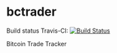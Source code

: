 # bctrader

Build status Travis-CI: [![Build Status](https://travis-ci.org/CS6360-p1/bctrader.png?branch=master)](https://travis-ci.org/CS6360-p1/bctrader/builds)



Bitcoin Trade Tracker

